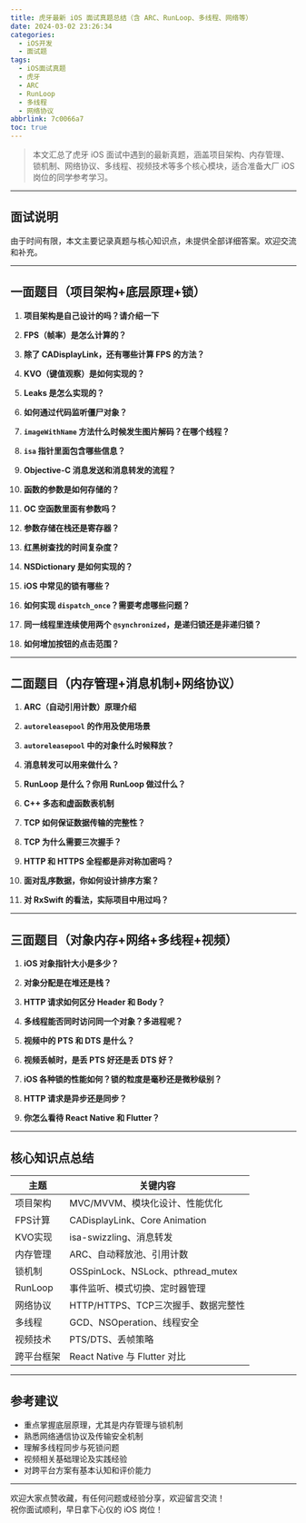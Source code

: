 ```yaml
---
title: 虎牙最新 iOS 面试真题总结（含 ARC、RunLoop、多线程、网络等）
date: 2024-03-02 23:26:34
categories:
  - iOS开发
  - 面试题
tags:
  - iOS面试真题
  - 虎牙
  - ARC
  - RunLoop
  - 多线程
  - 网络协议
abbrlink: 7c0066a7
toc: true
---
```


> 本文汇总了虎牙 iOS 面试中遇到的最新真题，涵盖项目架构、内存管理、锁机制、网络协议、多线程、视频技术等多个核心模块，适合准备大厂 iOS 岗位的同学参考学习。

---

<!-- more -->

## 面试说明

由于时间有限，本文主要记录真题与核心知识点，未提供全部详细答案。欢迎交流和补充。

---

## 一面题目（项目架构+底层原理+锁）

1. **项目架构是自己设计的吗？请介绍一下**

2. **FPS（帧率）是怎么计算的？**

3. **除了 CADisplayLink，还有哪些计算 FPS 的方法？**

4. **KVO（键值观察）是如何实现的？**

5. **Leaks 是怎么实现的？**

6. **如何通过代码监听僵尸对象？**

7. **`imageWithName` 方法什么时候发生图片解码？在哪个线程？**

8. **`isa` 指针里面包含哪些信息？**

9. **Objective-C 消息发送和消息转发的流程？**

10. **函数的参数是如何存储的？**

11. **OC 空函数里面有参数吗？**

12. **参数存储在栈还是寄存器？**

13. **红黑树查找的时间复杂度？**

14. **NSDictionary 是如何实现的？**

15. **iOS 中常见的锁有哪些？**

16. **如何实现 `dispatch_once`？需要考虑哪些问题？**

17. **同一线程里连续使用两个 `@synchronized`，是递归锁还是非递归锁？**

18. **如何增加按钮的点击范围？**

---

## 二面题目（内存管理+消息机制+网络协议）

1. **ARC（自动引用计数）原理介绍**

2. **`autoreleasepool` 的作用及使用场景**

3. **`autoreleasepool` 中的对象什么时候释放？**

4. **消息转发可以用来做什么？**

5. **RunLoop 是什么？你用 RunLoop 做过什么？**

6. **C++ 多态和虚函数表机制**

7. **TCP 如何保证数据传输的完整性？**

8. **TCP 为什么需要三次握手？**

9. **HTTP 和 HTTPS 全程都是非对称加密吗？**

10. **面对乱序数据，你如何设计排序方案？**

11. **对 RxSwift 的看法，实际项目中用过吗？**

---

## 三面题目（对象内存+网络+多线程+视频）

1. **iOS 对象指针大小是多少？**

2. **对象分配是在堆还是栈？**

3. **HTTP 请求如何区分 Header 和 Body？**

4. **多线程能否同时访问同一个对象？多进程呢？**

5. **视频中的 PTS 和 DTS 是什么？**

6. **视频丢帧时，是丢 PTS 好还是丢 DTS 好？**

7. **iOS 各种锁的性能如何？锁的粒度是毫秒还是微秒级别？**

8. **HTTP 请求是异步还是同步？**

9. **你怎么看待 React Native 和 Flutter？**

---

## 核心知识点总结

| 主题         | 关键内容                               |
|--------------|--------------------------------------|
| 项目架构     | MVC/MVVM、模块化设计、性能优化       |
| FPS计算      | CADisplayLink、Core Animation        |
| KVO实现      | isa-swizzling、消息转发               |
| 内存管理     | ARC、自动释放池、引用计数            |
| 锁机制       | OSSpinLock、NSLock、pthread_mutex    |
| RunLoop      | 事件监听、模式切换、定时器管理       |
| 网络协议     | HTTP/HTTPS、TCP三次握手、数据完整性  |
| 多线程       | GCD、NSOperation、线程安全           |
| 视频技术     | PTS/DTS、丢帧策略                    |
| 跨平台框架   | React Native 与 Flutter 对比          |

---

## 参考建议

- 重点掌握底层原理，尤其是内存管理与锁机制  
- 熟悉网络通信协议及传输安全机制  
- 理解多线程同步与死锁问题  
- 视频相关基础理论及实践经验  
- 对跨平台方案有基本认知和评价能力  

---

欢迎大家点赞收藏，有任何问题或经验分享，欢迎留言交流！  
祝你面试顺利，早日拿下心仪的 iOS 岗位！

